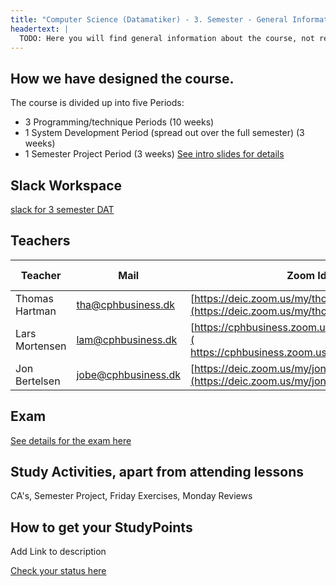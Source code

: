 ```yaml
---
title: "Computer Science (Datamatiker) - 3. Semester - General Information"
headertext: |
  TODO: Here you will find general information about the course, not related to individual flows/weeks
---
```


## How we have designed the course.

The course is divided up into five Periods:

- 3 Programming/technique Periods (10 weeks)
- 1 System Development Period (spread out over the full semester) (3 weeks)
- 1 Semester Project Period (3 weeks)
  <!--BEGIN slides ##-->
  [See intro slides for details](https://docs.google.com/presentation/d/14v_H3mTtu1iKenP62-FEhNcAQHwTM0UjSTv_kuX_gjI/edit?usp=sharing)
  <!--END slides ##-->

## Slack Workspace
[slack for 3 semester DAT](https://3semspring2020.slack.com)

## Teachers

| Teacher        | Mail                | Zoom Id                                                                          | Snippet-file                                                                                                |
| -------------- | ------------------- | -------------------------------------------------------------------------------- | ----------------------------------------------------------------------------------------------------------- |
| Thomas Hartman | tha@cphbusiness.dk  | [https://deic.zoom.us/my/thomashartmann](https://deic.zoom.us/my/thomashartmann) | -                                                                                                           |
| Lars Mortensen | lam@cphbusiness.dk  | [https://cphbusiness.zoom.us/my/larsmortensen]( https://cphbusiness.zoom.us/my/larsmortensen)   | [snippet](https://docs.google.com/document/d/1s-Uczqyj0AQG1Kc2pD43M-xr9en3DvPUxRv0rX27u0I/edit?usp=sharing) |
| Jon Bertelsen  | jobe@cphbusiness.dk | [https://deic.zoom.us/my/jonbertelsen](https://deic.zoom.us/my/jonbertelsen)     | -                                                                                                           |

## Exam

[See details for the exam here](https://docs.google.com/document/d/10ZphoI7YLiBDuBiFvh8dsWHdKbC1Ra4k7nKxIsCEZWM/edit?usp=sharing)

## Study Activities, apart from attending lessons

CA's, Semester Project, Friday Exercises, Monday Reviews

## How to get your StudyPoints

Add Link to description

[Check your status here](https://studypoints.info)
